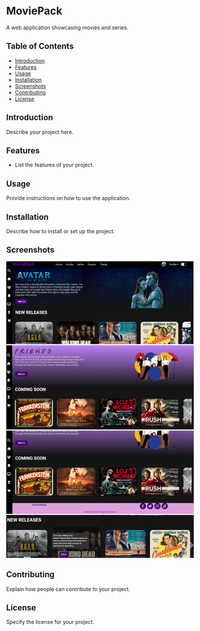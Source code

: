 # MoviePack

A web application showcasing movies and series.

## Table of Contents

- [Introduction](#introduction)
- [Features](#features)
- [Usage](#usage)
- [Installation](#installation)
- [Screenshots](#screenshots)
- [Contributing](#contributing)
- [License](#license)

## Introduction

Describe your project here.

## Features

- List the features of your project.

## Usage

Provide instructions on how to use the application.

## Installation

Describe how to install or set up the project.

## Screenshots

![Featured Content](1.png)
![Movie List](2.png)
![Movie List](3.png)
![Movie List](4.png)


## Contributing

Explain how people can contribute to your project.

## License

Specify the license for your project.
